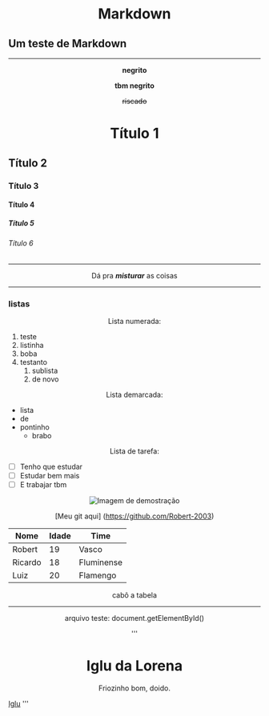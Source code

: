 # Markdown
## Um teste de **Markdown**
---
**negrito**

__tbm negrito__

~~riscado~~

# Título 1
## Título 2
### Título 3
#### Título 4
##### Título 5
###### Título 6
***
Dá pra __*misturar*__ as coisas
***
### listas

Lista numerada:
1. teste
2. listinha
3. boba
4. testanto
   1. sublista
   2. de novo
  
Lista demarcada:
* lista
* de 
* pontinho
   * brabo
 
Lista de tarefa:
- [ ] Tenho que estudar
- [ ] Estudar bem mais
- [ ] E trabajar tbm

![Imagem de demostração](https://github.com/Robert-2003/Markdown/assets/91291814/e44fc7ae-641c-45ec-bb89-885e82f12eca)

[Meu git aqui] (https://github.com/Robert-2003)

Nome | Idade | Time
---|---|---
Robert| 19 | Vasco
Ricardo | 18 | Fluminense
Luiz | 20 | Flamengo

cabô a tabela

---

arquivo teste: document.getElementById()

'''
<html>
    <head>
        <title>Ilha Gelada</title>
        <style>
        body {
          text-align: left;
          background-image: url("https://cdn.panrotas.com.br/portal-panrotas-statics/media-files-cache/266973/e74f017a81d550addcd397d46a8d8b12murren/54,0,754,450/670,400,0.53/0/default.jpeg");
          }
        h1 {
          text-align: center;
          }
        p {
          text-align: center;
          }
        </style>
    </head>
    <body>
       <h1>Iglu da Lorena</h1>
       <p>Friozinho bom, doido.</p>
       <a href="https://pt.wikipedia.org/wiki/Iglu">Iglu</a>
       <script>alert("Bem Vindo(a)!!!");</script>
    </body>
</html>
'''
